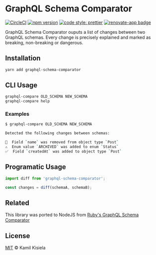 # GraphQL Schema Comparator

[![CircleCI](https://circleci.com/gh/kamilkisiela/graphql-schema-comparator.svg?style=shield)](https://circleci.com/gh/kamilkisiela/graphql-schema-comparator)
[![npm version](https://badge.fury.io/js/graphql-schema-comparator.svg)](https://npmjs.com/package/graphql-schema-comparator)
[![code style: prettier](https://img.shields.io/badge/code_style-prettier-ff69b4.svg?style=flat-square)](https://github.com/prettier/prettier)
[![renovate-app badge](https://img.shields.io/badge/renovate-app-blue.svg)](https://renovateapp.com/)

GraphQL Schema Comparator ouputs a list of changes between two GraphQL schemas. Every change is precisely explained and marked as breaking, non-breaking or dangerous.

## Installation

```bash
yarn add graphql-schema-comparator
```

## CLI Usage

```bash
graphql-compare OLD_SCHEMA NEW_SCHEMA
graphql-compare help
```

### Examples

```bash
$ graphql-compare OLD_SCHEMA NEW_SCHEMA

Detected the following changes between schemas:

🛑  Field `name` was removed from object type `Post`
⚠️  Enum value `ARCHIVED` was added to enum `Status`
✅  Field `createdAt` was added to object type `Post`
```

## Programatic Usage

```typescript
import diff from 'graphql-schema-comparator';

const changes = diff(schemaA, schemaB);
```

## Related

This library was ported to NodeJS from [Ruby's GraphQL Schema Comparator](https://github.com/xuorig/graphql-schema_comparator)

## License

[MIT](https://github.com/kamilkisiela/graphql-schema-comparator/blob/master/LICENSE) © Kamil Kisiela
